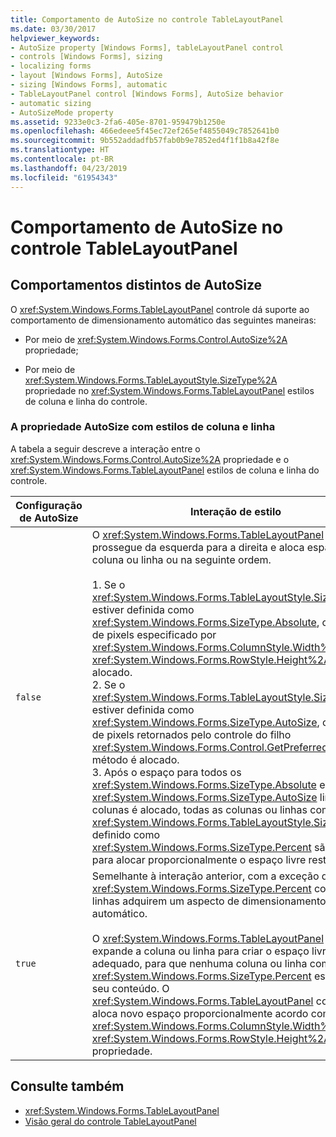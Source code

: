 ```yaml
---
title: Comportamento de AutoSize no controle TableLayoutPanel
ms.date: 03/30/2017
helpviewer_keywords:
- AutoSize property [Windows Forms], tableLayoutPanel control
- controls [Windows Forms], sizing
- localizing forms
- layout [Windows Forms], AutoSize
- sizing [Windows Forms], automatic
- TableLayoutPanel control [Windows Forms], AutoSize behavior
- automatic sizing
- AutoSizeMode property
ms.assetid: 9233e0c3-2fa6-405e-8701-959479b1250e
ms.openlocfilehash: 466edeee5f45ec72ef265ef4855049c7852641b0
ms.sourcegitcommit: 9b552addadfb57fab0b9e7852ed4f1f1b8a42f8e
ms.translationtype: HT
ms.contentlocale: pt-BR
ms.lasthandoff: 04/23/2019
ms.locfileid: "61954343"
---
```

# <a name="autosize-behavior-in-the-tablelayoutpanel-control"></a>Comportamento de AutoSize no controle TableLayoutPanel
## <a name="distinct-autosize-behaviors"></a>Comportamentos distintos de AutoSize  
 O <xref:System.Windows.Forms.TableLayoutPanel> controle dá suporte ao comportamento de dimensionamento automático das seguintes maneiras:  
  
- Por meio de <xref:System.Windows.Forms.Control.AutoSize%2A> propriedade;  
  
- Por meio de <xref:System.Windows.Forms.TableLayoutStyle.SizeType%2A> propriedade no <xref:System.Windows.Forms.TableLayoutPanel> estilos de coluna e linha do controle.  
  
### <a name="the-autosize-property-with-row-and-column-styles"></a>A propriedade AutoSize com estilos de coluna e linha  
 A tabela a seguir descreve a interação entre o <xref:System.Windows.Forms.Control.AutoSize%2A> propriedade e o <xref:System.Windows.Forms.TableLayoutPanel> estilos de coluna e linha do controle.  
  
|Configuração de AutoSize|Interação de estilo|  
|----------------------|-----------------------|  
|`false`|O <xref:System.Windows.Forms.TableLayoutPanel> controle prossegue da esquerda para a direita e aloca espaço para a coluna ou linha ou na seguinte ordem.<br /><br /> 1.  Se o <xref:System.Windows.Forms.TableLayoutStyle.SizeType%2A> estiver definida como <xref:System.Windows.Forms.SizeType.Absolute>, o número de pixels especificado por <xref:System.Windows.Forms.ColumnStyle.Width%2A> ou <xref:System.Windows.Forms.RowStyle.Height%2A> é alocado.<br />2.  Se o <xref:System.Windows.Forms.TableLayoutStyle.SizeType%2A> estiver definida como <xref:System.Windows.Forms.SizeType.AutoSize>, o número de pixels retornados pelo controle do filho <xref:System.Windows.Forms.Control.GetPreferredSize%2A> método é alocado.<br />3.  Após o espaço para todos os <xref:System.Windows.Forms.SizeType.Absolute> e <xref:System.Windows.Forms.SizeType.AutoSize> linhas ou colunas é alocado, todas as colunas ou linhas com <xref:System.Windows.Forms.TableLayoutStyle.SizeType%2A> definido como <xref:System.Windows.Forms.SizeType.Percent> são usadas para alocar proporcionalmente o espaço livre restante|  
|`true`|Semelhante à interação anterior, com a exceção que <xref:System.Windows.Forms.SizeType.Percent> colunas ou linhas adquirem um aspecto de dimensionamento automático.<br /><br /> O <xref:System.Windows.Forms.TableLayoutPanel> controle se expande a coluna ou linha para criar o espaço livre adequado, para que nenhuma coluna ou linha com <xref:System.Windows.Forms.SizeType.Percent> estilo corte seu conteúdo. O <xref:System.Windows.Forms.TableLayoutPanel> controle aloca novo espaço proporcionalmente acordo com ao <xref:System.Windows.Forms.ColumnStyle.Width%2A> ou <xref:System.Windows.Forms.RowStyle.Height%2A> propriedade.|  
  
## <a name="see-also"></a>Consulte também

- <xref:System.Windows.Forms.TableLayoutPanel>
- [Visão geral do controle TableLayoutPanel](tablelayoutpanel-control-overview.md)
